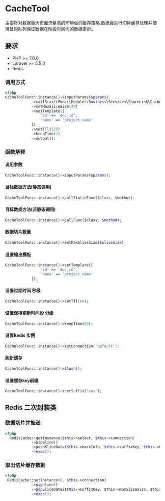 # CacheTool

主要针对数据量大页面流量高的环境做的缓存策略,数据会进行切片缓存处理并使用延时队列保证数据在阶段时间内的数据更新。

要求
------------

- PHP >= 7.0.0
- Laravel >= 5.5.0
- Redis

### 调用方式

```PHP
<?php
CacheToolFunc::instance()->inputParams($params)
            ->callStaticFunc(\Modules\Business\Services\ShareLink\CacheFunc::class, 'getData')
            ->setMaxSliceSize(40)
            ->setTemplate([
                'id' => 'doc_id',
                'name' => 'project_name'
            ])
            ->setTTl(120)
            ->keepTime(2)
            ->output();
```

### 函数解释

#### 调用参数

```PHP
CacheToolFunc::instance()->inputParams($params);
```

#### 目标数据方法(静态调用)

```PHP
CacheToolFunc::instance()->callStaticFunc($class, $method);
```

#### 目标数据方法(非静态调用)

```PHP
CacheToolFunc::instance()->callFunc($class, $method);
```

#### 数据切片数量

```PHP
CacheToolFunc::instance()->setMaxSliceSize($sliceSize);
```

#### 设置输出模板

```PHP
CacheToolFunc::instance()->setTemplate([
                'id' => 'doc_id',
                'name' => 'project_name'
            ]);
```

#### 设置过期时间 秒级

```PHP
CacheToolFunc::instance()->setTTl(60);
```

#### 设置保持更新时间段 分级

```PHP
CacheToolFunc::instance()->keepTime(60);
```

#### 设置Redis 实例

```PHP
CacheToolFunc::instance()->setConnection('default');
```

#### 刷新缓存

```PHP
CacheToolFunc::instance()->flush();
```

#### 设置缓存key前缀

```PHP
CacheToolFunc::instance()->setSuffix('key');
```

Redis 二次封装类
------------

### 数据切片并推送

```PHP
<?php
  RedisCache::getInstance($this->select, $this->connection)
            ->pipeline()
            ->pushSliceData($this->backInfo, $this->suffixKey, $this->maxSliceSize, $this->cacheModule, $this->ttl, $this->ttlIsRandom)
            ->exec();
```

### 取出切片缓存数据

```PHP
<?php
 RedisCache::getInstance(0, $this->connection)
            ->pipeline()
            ->popSliceData($this->suffixKey, $this->maxSliceSize, $this->cacheModule)
            ->exec();
```


